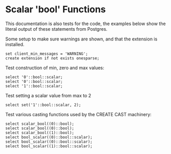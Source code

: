 # Scalar 'bool' Functions

This documentation is also tests for the code, the examples below
show the literal output of these statements from Postgres.

Some setup to make sure warnings are shown, and that the extension
is installed.
```
set client_min_messages = 'WARNING';
create extension if not exists onesparse;

```
Test construction of min, zero and max values:
```
select '0'::bool::scalar;
select '0'::bool::scalar;
select '1'::bool::scalar;

```
Test setting a scalar value from max to 2
```
select set('1'::bool::scalar, 2);

```
Test various casting functions used by the CREATE CAST machinery:
```
select scalar_bool((0)::bool);
select scalar_bool((0)::bool);
select scalar_bool((1)::bool);
select bool_scalar((0)::bool::scalar);
select bool_scalar((0)::bool::scalar);
select bool_scalar((1)::bool::scalar);
```